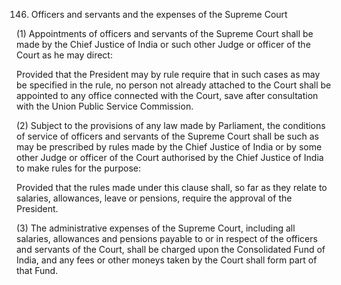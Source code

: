 146. Officers and servants and the expenses of the Supreme Court

(1) Appointments of officers and servants of the Supreme Court shall be made by the Chief Justice of India or such other Judge or officer of the Court as he may direct:

Provided that the President may by rule require that in such cases as may be specified in the rule, no person not already attached to the Court shall be appointed to any office connected with the Court, save after consultation with the Union Public Service Commission.

(2) Subject to the provisions of any law made by Parliament, the conditions of service of officers and servants of the Supreme Court shall be such as may be prescribed by rules made by the Chief Justice of India or by some other Judge or officer of the Court authorised by the Chief Justice of India to make rules for the purpose:

Provided that the rules made under this clause shall, so far as they relate to salaries, allowances, leave or pensions, require the approval of the President.

(3) The administrative expenses of the Supreme Court, including all salaries, allowances and pensions payable to or in respect of the officers and servants of the Court, shall be charged upon the Consolidated Fund of India, and any fees or other moneys taken by the Court shall form part of that Fund.

